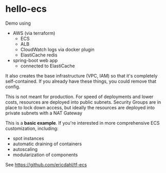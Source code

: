 # hello-ecs

Demo using
- AWS (via terraform)
    - ECS
    - ALB
    - CloudWatch logs via docker plugin
    - ElastiCache redis
- spring-boot web app
    - connected to ElastiCache

It also creates the base infrastructure (VPC, IAM) so that it's completely self-contained. If you
already have these things, you could remove that config.

This is not meant for production. For speed of deployments and lower costs, resources are deployed
into public subnets. Security Groups are in place to lock down access, but ideally the resources
are deployed into private subnets with a NAT Gateway

This is a **basic example**. If you're interested in more comprehensive ECS customization, including:
- spot instances
- automatic draining of containers
- autoscaling
- modularization of components

See https://github.com/ericdahl/tf-ecs
